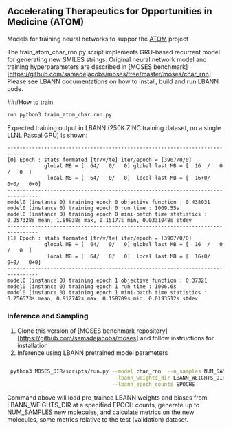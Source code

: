 ## Accelerating Therapeutics for Opportunities in Medicine (ATOM)

Models for training neural networks to suppor the [ATOM](https://atomscience.org) project

The train_atom_char_rnn.py script implements GRU-based recurrent model for generating new SMILES strings. 
Original neural network model and training hyperparameters are described in [MOSES benchmark][https://github.com/samadejacobs/moses/tree/master/moses/char_rnn]. Please see LBANN documentations on how to install, build and run LBANN code. 

###How to train
```bash
run python3 train_atom_char.rnn.py
```

Expected training output in LBANN (250K ZINC training dataset, on a single LLNL Pascal GPU) is shown:
```
--------------------------------------------------------------------------------
[0] Epoch : stats formated [tr/v/te] iter/epoch = [3907/0/0]
            global MB = [  64/   0/   0] global last MB = [  16  /   0  /   0  ]
             local MB = [  64/   0/   0]  local last MB = [  16+0/   0+0/   0+0]
--------------------------------------------------------------------------------
model0 (instance 0) training epoch 0 objective function : 0.438031
model0 (instance 0) training epoch 0 run time : 1009.55s
model0 (instance 0) training epoch 0 mini-batch time statistics : 0.257328s mean, 1.89938s max, 0.15177s min, 0.0331048s stdev
--------------------------------------------------------------------------------
[1] Epoch : stats formated [tr/v/te] iter/epoch = [3907/0/0]
            global MB = [  64/   0/   0] global last MB = [  16  /   0  /   0  ]
             local MB = [  64/   0/   0]  local last MB = [  16+0/   0+0/   0+0]
--------------------------------------------------------------------------------
model0 (instance 0) training epoch 1 objective function : 0.37321
model0 (instance 0) training epoch 1 run time : 1006.6s
model0 (instance 0) training epoch 1 mini-batch time statistics : 0.256573s mean, 0.912742s max, 0.158709s min, 0.0193512s stdev
```

### Inference and Sampling

1. Clone this version of [MOSES benchmark repository][https://github.com/samadejacobs/moses] and follow instructions for installation  
2. Inference using LBANN pretrained model parameters 

```bash

 python3 MOSES_DIR/scripts/run.py --model char_rnn  --n_samples NUM_SAMPLES \
                                  --lbann_weights_dir LBANN_WEIGHTS_DIR \
                                  --lbann_epoch_counts EPOCHS 

```

Command above will load pre_trained LBANN weights and biases from LBANN_WEIGHTS_DIR at a specified EPOCH counts, generate up to NUM_SAMPLES new molecules, and calculate metrics on the new molecules, some metrics relative to the test (validation) dataset.
